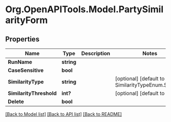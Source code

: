 
# Org.OpenAPITools.Model.PartySimilarityForm

## Properties

Name | Type | Description | Notes
------------ | ------------- | ------------- | -------------
**RunName** | **string** |  | 
**CaseSensitive** | **bool** |  | 
**SimilarityType** | **string** |  | [optional] [default to SimilarityTypeEnum.Setratio]
**SimilarityThreshold** | **int?** |  | [optional] [default to 90]
**Delete** | **bool** |  | 

[[Back to Model list]](../README.md#documentation-for-models)
[[Back to API list]](../README.md#documentation-for-api-endpoints)
[[Back to README]](../README.md)

